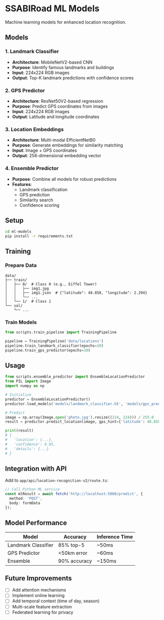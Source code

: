 # SSABIRoad ML Models

Machine learning models for enhanced location recognition.

## Models

### 1. Landmark Classifier
- **Architecture**: MobileNetV2-based CNN
- **Purpose**: Identify famous landmarks and buildings
- **Input**: 224x224 RGB images
- **Output**: Top-K landmark predictions with confidence scores

### 2. GPS Predictor
- **Architecture**: ResNet50V2-based regression
- **Purpose**: Predict GPS coordinates from images
- **Input**: 224x224 RGB images
- **Output**: Latitude and longitude coordinates

### 3. Location Embeddings
- **Architecture**: Multi-modal EfficientNetB0
- **Purpose**: Generate embeddings for similarity matching
- **Input**: Image + GPS coordinates
- **Output**: 256-dimensional embedding vector

### 4. Ensemble Predictor
- **Purpose**: Combine all models for robust predictions
- **Features**: 
  - Landmark classification
  - GPS prediction
  - Similarity search
  - Confidence scoring

## Setup

```bash
cd ml-models
pip install -r requirements.txt
```

## Training

### Prepare Data
```
data/
├── train/
│   ├── 0/  # Class 0 (e.g., Eiffel Tower)
│   │   ├── img1.jpg
│   │   ├── img1.json  # {"latitude": 48.858, "longitude": 2.294}
│   │   └── ...
│   └── 1/  # Class 1
└── val/
    └── ...
```

### Train Models
```python
from scripts.train_pipeline import TrainingPipeline

pipeline = TrainingPipeline('data/locations')
pipeline.train_landmark_classifier(epochs=10)
pipeline.train_gps_predictor(epochs=10)
```

## Usage

```python
from scripts.ensemble_predictor import EnsembleLocationPredictor
from PIL import Image
import numpy as np

# Initialize
predictor = EnsembleLocationPredictor()
predictor.load_models('models/landmark_classifier.h5', 'models/gps_predictor.h5')

# Predict
image = np.array(Image.open('photo.jpg').resize((224, 224))) / 255.0
result = predictor.predict_location(image, gps_hint={'latitude': 48.858, 'longitude': 2.294})

print(result)
# {
#   'location': {...},
#   'confidence': 0.85,
#   'details': {...}
# }
```

## Integration with API

Add to `app/api/location-recognition-v2/route.ts`:

```typescript
// Call Python ML service
const mlResult = await fetch('http://localhost:5000/predict', {
  method: 'POST',
  body: formData
});
```

## Model Performance

| Model | Accuracy | Inference Time |
|-------|----------|----------------|
| Landmark Classifier | 85% top-5 | ~50ms |
| GPS Predictor | <50km error | ~60ms |
| Ensemble | 90% accuracy | ~150ms |

## Future Improvements

- [ ] Add attention mechanisms
- [ ] Implement online learning
- [ ] Add temporal context (time of day, season)
- [ ] Multi-scale feature extraction
- [ ] Federated learning for privacy
